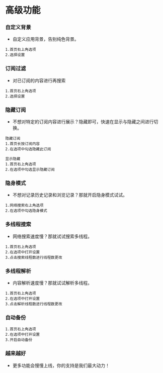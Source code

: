 # 高级功能

### 自定义背景

- 自定义应用背景，告别纯色背景。

~~~
1.首页右上角选项
2.选择设置
~~~

### 订阅过滤

- 对已订阅的内容进行再搜索

~~~
1.首页右上角选项
2.选择设置
~~~

### 隐藏订阅

- 不想对特定的订阅内容进行展示？隐藏即可，快速在显示与隐藏之间进行切换。

~~~
隐藏订阅
1.首页长按订阅内容
2.在选项中勾选隐藏此订阅

显示隐藏
1.首页右上角选项
2.在选项中勾选显示隐藏订阅
~~~

### 隐身模式

- 不想对记录历史记录和浏览记录？那就开启隐身模式试试。

~~~
1.网络搜索右上角选项
2.在选项中勾选隐身模式
~~~

### 多线程搜索

- 网络搜索速度慢？那就试试搜索多线程。

~~~
1.首页右上角选项
2.在选项中打开设置
3.点击搜索线程数进行线程数更改
~~~

### 多线程解析

- 内容解析速度慢？那就试试解析多线程。

~~~
1.首页右上角选项
2.在选项中打开设置
3.点击解析线程数进行线程数更改
~~~

### 自动备份

~~~
1.首页右上角选项
2.在选项中打开设置
3.开启自动备份
~~~

### 越来越好

- 更多功能会慢慢上线，你的支持是我们最大动力！
